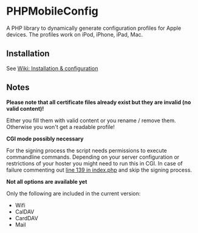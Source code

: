 # PHPMobileConfig
A PHP library to dynamically generate configuration profiles for Apple devices.
The profiles work on iPod, iPhone, iPad, Mac.

## Installation
See [Wiki: Installation & configuration](https://github.com/alve89/PHPMobileConfig/wiki/Installation-&-configuration)

## Notes
**Please note that all certificate files already exist but they are invalid (no valid content)!**

Either you fill them with valid content or you rename / remove them. Otherwise you won't get a readable profile!

**CGI mode possibly necessary**

For the signing process the script needs permissions to execute commandline commands. Depending on your server configuration or restrictions of your hoster you might need to run this in CGI. In case of failure commenting out [line 139 in index.php](https://github.com/alve89/PHPMobileConfig/blob/master/index.php#L139) and skip the signing process. 

**Not all options are available yet**

Only the following are included in the current version:
* Wifi
* CalDAV
* CardDAV
* Mail
